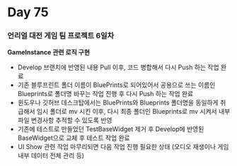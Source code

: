 # Day 75

### 언리얼 대전 게임 팀 프로젝트 6일차

**GameInstance 관련 로직 구현**

- Develop 브랜치에 반영된 내용 Pull 이후, 코드 병합해서 다시 Push 하는 작업 완료
- 기존 블루프린트 폴더 이름이 BluePrints로 되어있어서 공용으로 쓰는 이름인 Blueprints로 폴더명 바꾸는 작업 진행 후 다시 Push 하는 작업 완료
- 윈도우나 깃허브 데스크탑에서는 BluePrints와 Blueprints 폴더명을 동일하게 취급해서 임시 폴더로 mv 시킨 이후, 다시 최종 폴더인 Blueprints로 mv 시켜서 내부 파일 변경사항 추적할 수 있도록 반영
- 기존에 테스트로 만들었던 TestBaseWidget 제거 후 Develop에 반영된 BaseWidget으로 교체 후 테스트 작업 완료
- UI Show 관련 작업 마무리되면 다음 작업 진행 필요한 상태 (오디오 재생이나 게임 내부 데이터 전체 관리 등)
